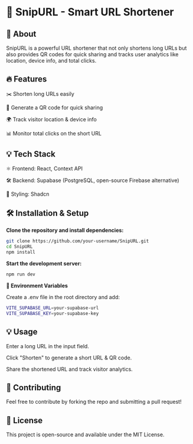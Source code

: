 # 🚀 SnipURL - Smart URL Shortener

## 📌 About

SnipURL is a powerful URL shortener that not only shortens long URLs but also provides QR codes for quick sharing and tracks user analytics like location, device info, and total clicks.

## 🔥 Features

  ✂️ Shorten long URLs easily

  📌 Generate a QR code for quick sharing

  🌍 Track visitor location & device info

  📊 Monitor total clicks on the short URL

## 💡 Tech Stack

⚛️ Frontend: React, Context API

🛠 Backend: Supabase (PostgreSQL, open-source Firebase alternative)

🎨 Styling: Shadcn

## 🛠 Installation & Setup

**Clone the repository and install dependencies:**

```bash
git clone https://github.com/your-username/SnipURL.git
cd SnipURL
npm install
```

**Start the development server:**

```bash
npm run dev
```
**🔑 Environment Variables**

Create a .env file in the root directory and add:

```bash
VITE_SUPABASE_URL=your-supabase-url
VITE_SUPABASE_KEY=your-supabase-key
```
## 💡 Usage

Enter a long URL in the input field.

Click "Shorten" to generate a short URL & QR code.

Share the shortened URL and track visitor analytics.

## 🤝 Contributing

Feel free to contribute by forking the repo and submitting a pull request!

## 📜 License

This project is open-source and available under the MIT License.

